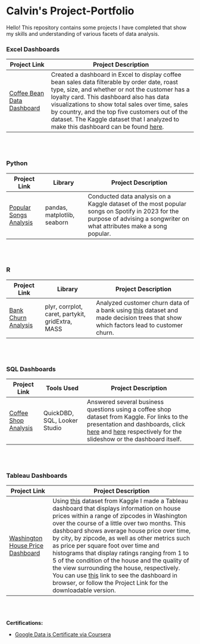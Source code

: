 # Calvin's Project-Portfolio
Hello! This repository contains some projects I have completed that show my skills and understanding of various facets of data analysis.

### Excel Dashboards
Project Link | Project Description
---|---
[Coffee Bean Data Dashboard](https://github.com/calvinwgerard/Coffee-Bean-Dashboard) | Created a dashboard in Excel to display coffee bean sales data filterable by order date, roast type, size, and whether or not the customer has a loyalty card. This dashboard also has data visualizations to show total sales over time, sales by country, and the top five customers out of the dataset. The Kaggle dataset that I analyzed to make this dashboard can be found [here](https://www.kaggle.com/datasets/saadharoon27/coffee-bean-sales-raw-dataset).
<br>
<br>

### Python

Project Link | Library | Project Description
---|---|---
[Popular Songs Analysis](https://github.com/calvinwgerard/Popular-Songs-Analysis) | pandas, matplotlib, seaborn | Conducted data analysis on a Kaggle dataset of the most popular songs on Spotify in 2023 for the purpose of advising a songwriter on what attributes make a song popular.
<br>
<br>

### R 

Project Link | Library | Project Description
---|---|---
[Bank Churn Analysis](https://github.com/calvinwgerard/Bank-Churn-Analysis/tree/main) | plyr, corrplot, caret, partykit, gridExtra, MASS | Analyzed customer churn data of a bank using [this](https://www.kaggle.com/datasets/radheshyamkollipara/bank-customer-churn/data) dataset and made decision trees that show which factors lead to customer churn.
<br>
<br>

### SQL Dashboards

Project Link | Tools Used | Project Description
---|---|---
[Coffee Shop Analysis](https://github.com/calvinwgerard/Coffee-Shop-Analysis) | QuickDBD, SQL, Looker Studio | Answered several business questions using a coffee shop dataset from Kaggle. For links to the presentation and dashboards, click [here](https://docs.google.com/presentation/d/1reR3HmUVlRfNRcHJKarWXqfPLTm69qRAaVtklYAmRmY/edit?usp=sharing) and [here](https://lookerstudio.google.com/reporting/6133d989-7d50-4ff9-a77a-b2a967dc77e2) respectively for the slideshow or the dashboard itself.
<br>
<br>

### Tableau Dashboards
Project Link | Project Description
---|---
[Washington House Price Dashboard](https://github.com/calvinwgerard/Washington-House-Price-Dashboard) | Using [this](https://www.kaggle.com/datasets/fratzcan/usa-house-prices/data) dataset from Kaggle I made a Tableau dashboard that displays information on house prices within a range of zipcodes in Washington over the course of a little over two months. This dashboard shows average house price over time, by city, by zipcode, as well as other metrics such as price per square foot over time and histograms that display ratings ranging from 1 to 5 of the condition of the house and the quality of the view surrounding the house, respectively. You can use [this](https://public.tableau.com/app/profile/calvin.gerard/viz/WashingtonHousePriceDashboard/WashingtonHousePriceDashboard) link to see the dashboard in browser, or follow the Project Link for the downloadable version.
<br>
<br>


**Certifications:**
- [Google Data is Certificate via Coursera](https://coursera.org/share/0ff3ca55a21be7c2a8ed4279318ae093)
